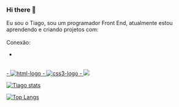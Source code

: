### Hi there 👋

Eu sou o Tiago, sou um programador Front End, atualmente estou aprendendo e criando projetos com:
<br>
<br>
Conexão:
- <a href="www.linkedin.com/in/tiago-ferreira-desenvolvedor">
<br>
- <img src="https://img.shields.io/badge/HTML5-E34F26?style=for-the-badge&logo=html5&logoColor=white" alt= "html-logo">
- <img src="https://img.shields.io/badge/CSS3-1572B6?style=for-the-badge&logo=css3&logoColor=white" alt= "css3-logo">
- <img src="https://img.shields.io/badge/JavaScript-F7DF1E?style=for-the-badge&logo=javascript&logoColor=black">



[![Tiago stats](https://github-readme-stats.vercel.app/api?username=TGP2023)](https://github.com/anuraghazra/github-readme-stats)

[![Top Langs](https://github-readme-stats.vercel.app/api/top-langs/?username=TGP2023)](https://github.com/anuraghazra/github-readme-stats)
